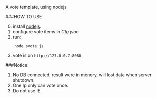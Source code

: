 A vote template, using nodejs

###HOW TO USE

0. install [nodejs](http://nodejs.org).
1. configure vote items in _Cfg.json_
2. run:
```
	node svote.js
```
3. vote is on `http://127.0.0.7:8080`

###Notice:
1. No DB connected, result were in menory, will lost data when server shutdown. 
2. One Ip only can vote once.
3. Do not use IE. 

